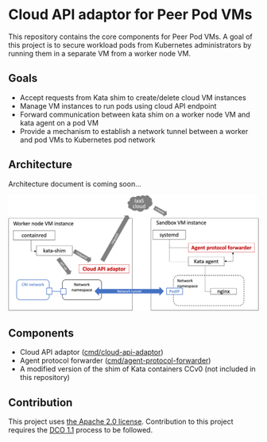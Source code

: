 # Cloud API adaptor for Peer Pod VMs

This repository contains the core components for Peer Pod VMs.
A goal of this project is to secure workload pods from Kubernetes administrators by running them in a separate VM from a worker node VM.

## Goals

* Accept requests from Kata shim to create/delete cloud VM instances
* Manage VM instances to run pods using cloud API endpoint
* Forward communication between kata shim on a worker node VM and kata agent on a pod VM
* Provide a mechanism to establish a network tunnel between a worker and pod VMs to Kubernetes pod network

## Architecture

Architecture document is coming soon...

![Architecture](./docs/architecture.png)

## Components

* Cloud API adaptor ([cmd/cloud-api-adaptor](./cmd/cloud-api-adaptor))
* Agent protocol forwarder ([cmd/agent-protocol-forwarder](./cmd/agent-protocol-forwarder))
* A modified version of the shim of Kata containers CCv0 (not included in this repository)

## Contribution

This project uses [the Apache 2.0 license](./LICENSE). Contribution to this project requires the [DCO 1.1](./DCO1.1.txt) process to be followed.
